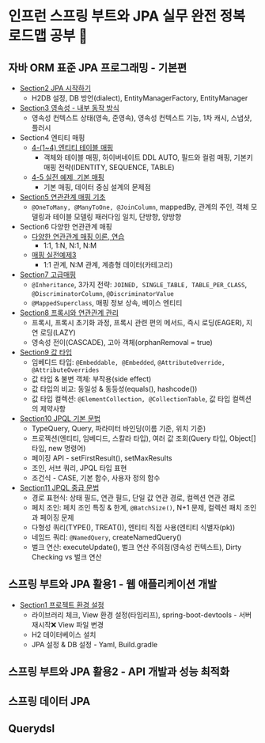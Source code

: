 # 인프런 스프링 부트와 JPA 실무 완전 정복 로드맵 공부 💪

## 자바 ORM 표준 JPA 프로그래밍 - 기본편
- [Section2 JPA 시작하기](https://github.com/jeus1998/SpringJPA/tree/main/JPA1/jpastart/Section2%20JPA%20%EC%8B%9C%EC%9E%91%ED%95%98%EA%B8%B0)
  - H2DB 설정, DB 방언(dialect), EntityManagerFactory, EntityManager
- [Section3 영속성 - 내부 동작 방식](https://github.com/jeus1998/SpringJPA/tree/main/JPA1/jpastart/Section3%20%EC%98%81%EC%86%8D%EC%84%B1%20-%20%EB%82%B4%EB%B6%80%20%EB%8F%99%EC%9E%91%20%EB%B0%A9%EC%8B%9D)
  - 영속성 컨텍스트 상태(영속, 준영속), 영속성 컨텍스트 기능, 1차 캐시, 스냅샷, 플러시
- Section4 엔티티 매핑
  - [4-(1~4) 엔티티 테이블 매핑](https://github.com/jeus1998/SpringJPA/tree/main/JPA1/jpastart/Section4%20%EC%97%94%ED%8B%B0%ED%8B%B0%20%EB%A7%A4%ED%95%91)
    - 객체와 테이블 매핑, 하이버네이트 DDL AUTO, 필드와 컬럼 매핑, 기본키 매핑 전략(IDENTITY, SEQUENCE, TABLE)
  - [4-5 실전 예제, 기본 매핑](https://github.com/jeus1998/SpringJPA/tree/main/JPA1/jpashop/Section4%20%EC%97%94%ED%8B%B0%ED%8B%B0%20%EB%A7%A4%ED%95%91)
    - 기본 매핑, 데이터 중심 설계의 문제점
- [Section5 연관관계 매핑 기초](https://github.com/jeus1998/SpringJPA/tree/main/JPA1/jpastart/Section5%20%EC%97%B0%EA%B4%80%EA%B4%80%EA%B3%84%20%EB%A7%A4%ED%95%91%20%EA%B8%B0%EC%B4%88)
    - ``@OneToMany, @ManyToOne, @JoinColumn``, mappedBy, 관계의 주인, 객체 모델링과 테이블 모델링 패러다임 일치, 단방향, 양방향 
- Section6 다양한 연관관계 매핑 
  - [다양한 연관관계 매핑 이론, 연습](https://github.com/jeus1998/SpringJPA/tree/main/JPA1/jpastart/Section6%20%EB%8B%A4%EC%96%91%ED%95%9C%20%EC%97%B0%EA%B4%80%EA%B4%80%EA%B3%84%20%EB%A7%A4%ED%95%91)
    - 1:1, 1:N, N:1, N:M
  - [매핑 실전예제3](https://github.com/jeus1998/SpringJPA/blob/main/JPA1/jpashop/Section6%20%EB%8B%A4%EC%96%91%ED%95%9C%20%EC%97%B0%EA%B4%80%EA%B4%80%EA%B3%84%20%EB%A7%A4%ED%95%91/6-5%20%EC%8B%A4%EC%A0%84%20%EC%98%88%EC%A0%9C3%20-%20%EB%8B%A4%EC%96%91%ED%95%9C%20%EC%97%B0%EA%B4%80%EA%B4%80%EA%B3%84%20%EB%A7%A4%ED%95%91.md)
    - 1:1 관계, N:M 관계, 계층형 데이터(카테고리)
- [Section7 고급매핑](https://github.com/jeus1998/SpringJPA/tree/main/JPA1/jpastart/Section7%20%EA%B3%A0%EA%B8%89%20%EB%A7%A4%ED%95%91)
  - `@Inheritance`, 3가지 전략: `JOINED, SINGLE_TABLE, TABLE_PER_CLASS`, `@DiscriminatorColumn`, `@DiscriminatorValue`
  - `@MappedSuperclass`, 매핑 정보 상속, 베이스 엔티티 
- [Section8 프록시와 연관관계 관리](https://github.com/jeus1998/SpringJPA/tree/main/JPA1/jpastart/Section8%20%ED%94%84%EB%A1%9D%EC%8B%9C%EC%99%80%20%EC%97%B0%EA%B4%80%EA%B4%80%EA%B3%84%20%EA%B4%80%EB%A6%AC)
  - 프록시, 프록시 초기화 과정, 프록시 관련 편의 메서드, 즉시 로딩(EAGER), 지연 로딩(LAZY)
  - 영속성 전이(CASCADE), 고아 객체(orphanRemoval = true)
- [Section9 값 타입](https://github.com/jeus1998/SpringJPA/tree/main/JPA1/jpastart/Section9%20%EA%B0%92%20%ED%83%80%EC%9E%85)
  - 임베디드 타입: `@Embeddable, @Embedded`, `@AttributeOverride, @AttributeOverrides`
  - 값 타입 & 불변 객체: 부작용(side effect)
  - 값 타입의 비교: 동일성 & 동등성(equals(), hashcode())
  - 값 타입 컬렉션: `@ElementCollection, @CollectionTable`, 값 타입 컬렉션의 제약사항
- [Section10 JPQL 기본 문법](https://github.com/jeus1998/SpringJPA/tree/main/JPA1/jpql/Section10%20%EA%B0%9D%EC%B2%B4%EC%A7%80%ED%96%A5%20%EC%BF%BC%EB%A6%AC%20%EC%96%B8%EC%96%B41%20-%20%EA%B8%B0%EB%B3%B8%20%EB%AC%B8%EB%B2%95)
  - TypeQuery, Query, 파라미터 바인딩(이름 기준, 위치 기준)
  - 프로젝션(엔티티, 임베디드, 스칼라 타입), 여러 값 조회(Query 타입, Object[] 타입, new 명령어)
  - 페이징 API - setFirstResult(), setMaxResults
  - 조인, 서브 쿼리, JPQL 타입 표현
  - 조건식 - CASE, 기본 함수, 사용자 정의 함수 
- [Section11 JPQL 중급 문법](https://github.com/jeus1998/SpringJPA/tree/main/JPA1/jpql/Section11%20%EA%B0%9D%EC%B2%B4%EC%A7%80%ED%96%A5%20%EC%BF%BC%EB%A6%AC%20%EC%96%B8%EC%96%B42%20-%20%EC%A4%91%EA%B8%89%20%EB%AC%B8%EB%B2%95)
  - 경로 표현식: 상태 필드, 연관 필드, 단일 값 연관 경로, 컬렉션 연관 경로 
  - 페치 조인: 페치 조인 특징 & 한계, `@BatchSize()`, N+1 문제, 컬렉션 패치 조인과 페이징 문제 
  - 다형성 쿼리(TYPE(), TREAT()), 엔티티 직접 사용(엔티티 식별자(pk))
  - 네임드 쿼리: `@NamedQuery`, createNamedQuery()
  - 벌크 연산: executeUpdate(), 벌크 연산 주의점(영속성 컨텍스트), Dirty Checking vs 벌크 연산  
## 스프링 부트와 JPA 활용1 - 웹 애플리케이션 개발
- [Section1 프로젝트 환경 설정](https://github.com/jeus1998/SpringJPA/tree/main/JPA2/jpashop/Section1%20%ED%94%84%EB%A1%9C%EC%A0%9D%ED%8A%B8%20%ED%99%98%EA%B2%BD%EC%84%A4%EC%A0%95)
  - 라이브러리 체크, View 환경 설정(타임리프), spring-boot-devtools - 서버 재시작❌ View 파일 변경
  - H2 데이터베이스 설치 
  - JPA 설정 & DB 설정 - Yaml, Build.gradle
## 스프링 부트와 JPA 활용2 - API 개발과 성능 최적화

## 스프링 데이터 JPA

## Querydsl
